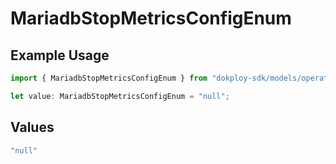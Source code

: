 # MariadbStopMetricsConfigEnum

## Example Usage

```typescript
import { MariadbStopMetricsConfigEnum } from "dokploy-sdk/models/operations";

let value: MariadbStopMetricsConfigEnum = "null";
```

## Values

```typescript
"null"
```